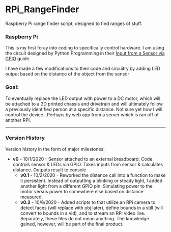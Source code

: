 # RPi_RangeFinder
Raspberry Pi range finder script, designed to find ranges of stuff.

### Raspberry Pi
This is my first foray into coding to specifically control hardware. I am using the circuit designed by Python Programming in their [Input from a Sensor via GPIO](https://pythonprogramming.net/gpio-input-raspberry-pi-tutorials/) guide.

I have made a few modifications to their code and circuitry by adding LED output based on the distance of the object from the sensor

### Goal:
To eventually replace the LED output with power to a DC motor, which will be attached to a 3D printed chassis and drivetrain and will ultimately follow a previously identified person at a specific distance. Not sure yet how I will control the device...Perhaps by web app from a server which is ran off of another RPi.

---

### Version History
Version history in the form of major milestones:
* **v0** - 10/1/2020 - Sensor attached to an external breadboard. Code controls sensor & LEDs via GPIO. Takes inputs from sensor & calculates distance. Outputs result to console
  * **v0.1** - 10/2/2020 - Reworked the distance call into a function to make it persistent. Instead of outputting a blinking or steady light, I added another light from a different GPIO pin. Simulating power to the motor versus power to somewhere else based on distance measured.
  * **v0.2** - 10/6/2020 - Added scripts to that utilize an RPi camera to detect faces (will replace with obj later), define bounds in a still (will convert to bounds in a vid), and to stream an RPi video live. Separately, these files do not mean anything. The knowledge gained, however, will be part of the final product.
